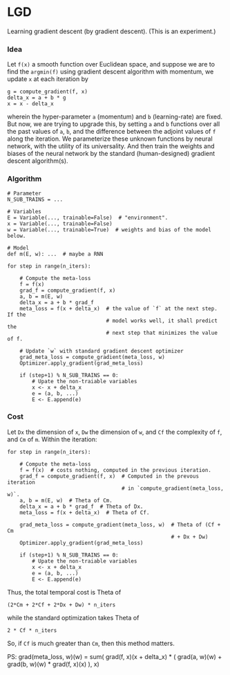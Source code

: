 # LGD
Learning gradient descent (by gradient descent). (This is an experiment.)


### Idea

Let `f(x)` a smooth function over Euclidean space, and suppose we are to find the `argmin(f)` using gradient descent algorithm with momentum, we update `x` at each iteration by

    g = compute_gradient(f, x)
    delta_x = a + b * g
    x = x - delta_x
  
wherein the hyper-parameter `a` (momentum) and `b` (learning-rate) are fixed. But now, we are trying to upgrade this, by setting `a` and `b` functions over all the past values of `a`, `b`, and the difference between the adjoint values of `f` along the iteration. We parameterize these unknown functions by neural network, with the utility of its universality. And then train the weights and biases of the neural network by the standard (human-designed) gradient descent algorithm(s).


### Algorithm

    # Parameter
    N_SUB_TRAINS = ...

    # Variables
    E = Variable(..., trainable=False)  # "environment".
    x = Variable(..., trainable=False)
    w = Variable(..., trainable=True)  # weights and bias of the model below.

    # Model
    def m(E, w): ...  # maybe a RNN

    for step in range(n_iters):

        # Compute the meta-loss
        f = f(x)
        grad_f = compute_gradient(f, x)
        a, b = m(E, w)
        delta_x = a + b * grad_f
        meta_loss = f(x + delta_x)  # the value of `f` at the next step. If the
                                    # model works well, it shall predict the
                                    # next step that minimizes the value of f.

        # Update `w` with standard gradient descent optimizer
        grad_meta_loss = compute_gradient(meta_loss, w)
        Optimizer.apply_gradient(grad_meta_loss)

        if (step+1) % N_SUB_TRAINS == 0:
            # Upate the non-traiable variables
            x <- x + delta_x
            e = (a, b, ...)
            E <- E.append(e)


### Cost

Let `Dx` the dimension of `x`, `Dw` the dimension of `w`, and `Cf` the
complexity of `f`, and `Cm` of `m`. Within the iteration:

    for step in range(n_iters):

        # Compute the meta-loss
        f = f(x)  # costs nothing, computed in the previous iteration.
        grad_f = compute_gradient(f, x)  # Computed in the prevous iteration
                                         # in `compute_gradient(meta_loss, w)`.
        a, b = m(E, w)  # Theta of Cm.
        delta_x = a + b * grad_f  # Theta of Dx.
        meta_loss = f(x + delta_x)  # Theta of Cf.

        grad_meta_loss = compute_gradient(meta_loss, w)  # Theta of (Cf + Cm
                                                         # + Dx + Dw)
        Optimizer.apply_gradient(grad_meta_loss)

        if (step+1) % N_SUB_TRAINS == 0:
            # Upate the non-traiable variables
            x <- x + delta_x
            e = (a, b, ...)
            E <- E.append(e)

Thus, the total temporal cost is Theta of
    
    (2*Cm + 2*Cf + 2*Dx + Dw) * n_iters

while the standard optimization takes Theta of

    2 * Cf * n_iters

So, if `Cf` is much greater than `Cm`, then this method matters.

PS: grad(meta_loss, w)(w) = sum(
        grad(f, x)(x + delta_x) * ( grad(a, w)(w)
            + grad(b, w)(w) * grad(f, x)(x) ),
        x)
